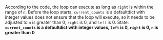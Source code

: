 According to the code, the loop can execute as long as `right` is within the range of `n`. Before the loop starts, `current_counts` is a defaultdict with integer values does not ensure that the loop will execute, so it needs to be adjusted to `n` is greater than 0, `right` is 0, and `left` is 0.
State: **`current_counts` is a defaultdict with integer values, `left` is 0, `right` is 0, `n` is greater than 0**